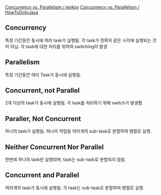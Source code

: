 [Concurrency vs. Parallelism / jenkov](http://tutorials.jenkov.com/java-concurrency/concurrency-vs-parallelism.html)
[Concurrency vs. Parallelism / HowToDoInJava](https://howtodoinjava.com/java/multi-threading/concurrency-vs-parallelism/)

## Concurrency
특정 기간동안 동시에 여러 task가 실행됨. 각 task가 정확히 같은 시각에 실행되는 것이 아님. 각 task에 대한 처리를 위하여 switching이 발생

## Parallelism
특정 기간동안 여러 Task가 동시에 실행됨.


## Concurrent, not Parallel
2개 이상의 task가 동시에 실행됨. 각 task를 처리하기 위해 switch가 발생함.

## Paraller, Not Concurrent
하나의 task가 실행됨. 하나의 작업을 어러개의 sub-task로 분할하여 병렬로 실행.

## Neither Concurrent Nor Parallel
한번에 하나의 task만 실행되며, task는 sub-task로 분할되지 않음.

## Concurrent and Parallel
여러개의 task가 동시에 실행됨. 각 task는 sub-task로 분할하여 병렬로 실행.
